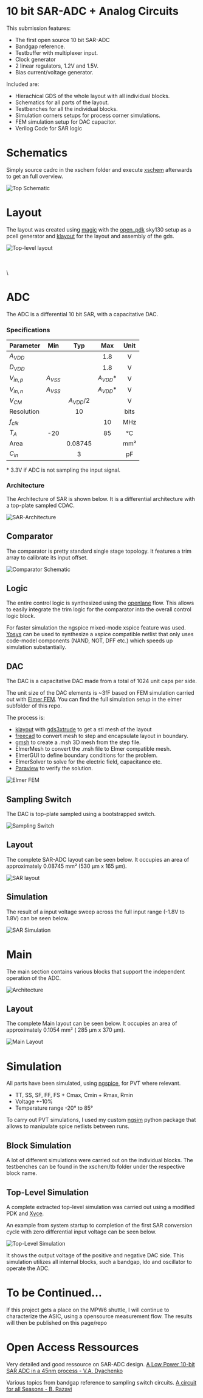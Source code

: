 # 10 bit SAR-ADC + Analog Circuits

This submission features:

- The first open source 10 bit SAR-ADC
- Bandgap reference.
- Testbuffer with multiplexer input.
- Clock generator
- 2 linear regulators, 1.2V and 1.5V.
- Bias current/voltage generator.


Included are:

- Hierachical GDS of the whole layout with all individual blocks.
- Schematics for all parts of the layout.
- Testbenches for all the individual blocks.
- Simulation corners setups for process corner simulations.
- FEM simulation setup for DAC capacitor.
- Verilog Code for SAR logic

# Schematics

Simply source cadrc in the xschem folder and execute 
[xschem](https://xschem.sourceforge.io/stefan/index.html) afterwards to get an full overview.

![Top Schematic](docs/pictures/xschem_top.png "Top Schematic")


# Layout

The layout was created using [magic](http://opencircuitdesign.com/magic) 
with the [open_pdk](https://github.com/RTimothyEdwards/open_pdks) sky130 setup as a pcell generator
and [klayout](https://www.klayout.de/) for the layout and assembly of the gds.

![Top-level layout](docs/pictures/top.png "Top-level layout")

 \
 \
 \ 
 
# ADC

The ADC is a differential 10 bit SAR, with a capacitative DAC.


### Specifications

| Parameter    | Min       | Typ           |  Max      | Unit |
|:-------------|:---------:|:-------------:|:---------:|:----:|
| $A_{VDD}$    |           |               | 1.8       | V    |
| $D_{VDD}$    |           |               | 1.8       | V    |
| $V_{in,p}$   | $A_{VSS}$ |               | $A_{VDD}$*| V    |
| $V_{in,n}$   | $A_{VSS}$ |               | $A_{VDD}$*| V    |
| $V_{CM}$     |           | $A_{VDD}$/2   |           | V    |
| Resolution   |           | 10            |           | bits |
| $f_{clk}$    |           |               | 10        | MHz  |
| $T_{A}$      | -20       |               | 85        | °C   |
| Area         |           | 0.08745       |           | mm²  |
| $C_{in}$     |           | 3             |           | pF   |

\*  3.3V if ADC is not sampling the input signal.


### Architecture

The Architecture of SAR is shown below. It is a differential
architecture with a top-plate sampled CDAC.

![SAR-Architecture](docs/pictures/sar_arch.png "SAR-Architecture")


## Comparator

The comparator is pretty standard single stage topology. It 
features a trim array to calibrate its input offset.

![Comparator Schematic](docs/pictures/comparator.png "Comparator architecture")


## Logic

The entire control logic is synthesized using the [openlane](https://github.com/The-OpenROAD-Project/OpenLane) flow.
This allows to easily integrate the trim logic for the 
comparator into the overall control logic block.

For faster simulation the ngspice mixed-mode xspice feature was used.
[Yosys](https://github.com/YosysHQ/yosys) can be used to synthesize a xspice 
compatible netlist that only uses code-model components (NAND, NOT, DFF etc.) 
which speeds up simulation substantially.

## DAC

The DAC is a capacitative DAC made from a total of 1024 unit caps
per side.

The unit size of the DAC elements is ~3fF based on FEM simulation carried out
with [Elmer FEM](https://github.com/ElmerCSC/elmerfem).
You can find the full simulation setup in the elmer subfolder of this repo.

The process is:

- [klayout](https://www.klayout.de/) with [gds3xtrude](https://codeberg.org/tok/gds3xtrude) to get a stl mesh of the layout
- [freecad](https://www.freecadweb.org/) to convert mesh to step and encapsulate layout in boundary.
- [gmsh](https://gmsh.info/) to create a .msh 3D mesh from the step file.
- ElmerMesh to convert the .msh file to Elmer compatible mesh.
- ElmerGUI to define boundary conditions for the problem.
- ElmerSolver to solve for the electric field, capacitance etc.
- [Paraview](https://www.paraview.org/) to verify the solution.

![Elmer FEM](docs/pictures/mom_fem.png "DAC Section for Elmer FEM simulation")


## Sampling Switch

The DAC is top-plate sampled using a bootstrapped switch.

![Sampling Switch](docs/pictures/bssw.png "Sampling Switch")


## Layout

The complete SAR-ADC layout can be seen below. It occupies an area of approximately
0.08745 mm² (530 μm x 165 μm).

![SAR layout](docs/pictures/sar_layout.png "SAR layout")


## Simulation

The result of a input voltage sweep across the full input range (-1.8V to 1.8V) can be seen below.

![SAR Simulation](docs/pictures/sar_simulation.png "SAR Simulation")

# Main

The main section contains various blocks that support the independent operation 
of the ADC.

![Architecture](docs/pictures/arch.png "Overall design architecture")


## Layout

The complete Main layout can be seen below. It occupies an area of approximately
0.1054 mm² ( 285 μm x 370 μm).

![Main Layout](docs/pictures/main_layout.png "Layout of the Main block")


# Simulation

All parts have been simulated, using [ngspice](http://ngspice.sourceforge.net/), for PVT where relevant.

- TT, SS, SF, FF, FS + Cmax, Cmin + Rmax, Rmin
- Voltage +-10%
- Temperature range -20° to 85°

To carry out PVT simulations, I used my custom [ngsim](https://github.com/chrische-xx/ngsim) 
python package that allows to manipulate spice netlists between runs. 


## Block Simulation

A lot of different simulations were carried out on the individual blocks. 
The testbenches can be found in the xschem/tb folder under the respective
block name.

## Top-Level Simulation

A complete extracted top-level simulation was carried out using a modified
PDK and [Xyce](https://github.com/Xyce/Xyce).

An example from system startup to completion of the first SAR conversion cycle
with zero differential input voltage can be seen below.

![Top-Level Simulation](docs/pictures/top_sim.png "Top-Level Simulation")

It shows the output voltage of the positive and negative DAC side.
This simulation utilizes all internal blocks, such a bandgap, ldo and oscillator
to operate the ADC.


# To be Continued...

If this project gets a place on the MPW6 shuttle, I will continue
to characterize the ASIC, using a opensource measurement flow.
The results will then be published on this page/repo


# Open Access Ressources

Very detailed and good ressource on SAR-ADC design.
[A Low Power 10-bit SAR ADC in a 45nm process - V.A. Dyachenko](https://repository.tudelft.nl/islandora/object/uuid:407e656f-30b6-4694-a7b3-19631892ceea/datastream/OBJ/download)

Various topics from bandgap reference to sampling switch circuits.
[A circuit for all Seasons - B. Razavi](https://www.seas.ucla.edu/brweb/journal.html)


